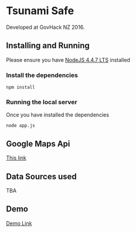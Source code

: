 # Tsunami Safe
Developed at GovHack NZ 2016.

## Installing and Running
Please ensure you have [NodeJS 4.4.7 LTS](https://nodejs.org/en/) installed

### Install the dependencies
```
npm install
```

### Running the local server
Once you have installed the dependencies

```
node app.js
```

## Google Maps Api
[This link](https://developers.google.com/maps/documentation/javascript/) 

## Data Sources used
TBA

## Demo 
[Demo Link](http://tsunami-safe.herokuapp.com)
